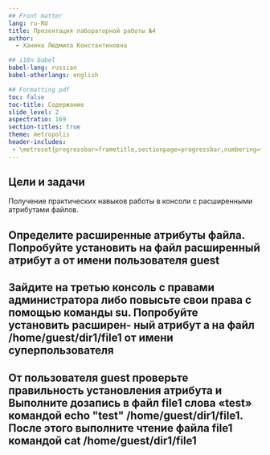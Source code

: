 ```yaml
---
## Front matter
lang: ru-RU
title: Презентация лабораторной работы №4
author:
  - Ханина Людмила Константиновна

## i18n babel
babel-lang: russian
babel-otherlangs: english

## Formatting pdf
toc: false
toc-title: Содержание
slide_level: 2
aspectratio: 169
section-titles: true
theme: metropolis
header-includes:
 - \metroset{progressbar=frametitle,sectionpage=progressbar,numbering=fraction}
---
```


## Цели и задачи

Получение практических навыков работы в консоли с расширенными атрибутами файлов.

## Определите расширенные атрибуты файла. Попробуйте установить на файл расширенный атрибут a от имени пользователя guest


## Зайдите на третью консоль с правами администратора либо повысьте свои права с помощью команды su. Попробуйте установить расширен- ный атрибут a на файл /home/guest/dir1/file1 от имени суперпользователя

## От пользователя guest проверьте правильность установления атрибута и Выполните дозапись в файл file1 слова «test» командой echo "test" /home/guest/dir1/file1. После этого выполните чтение файла file1 командой cat /home/guest/dir1/file1

